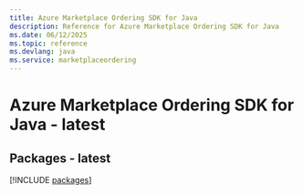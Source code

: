 ```yaml
---
title: Azure Marketplace Ordering SDK for Java
description: Reference for Azure Marketplace Ordering SDK for Java
ms.date: 06/12/2025
ms.topic: reference
ms.devlang: java
ms.service: marketplaceordering
---
```

# Azure Marketplace Ordering SDK for Java - latest
## Packages - latest
[!INCLUDE [packages](marketplace-ordering-index.md)]